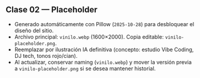 ## Clase 02 — Placeholder

- Generado automáticamente con Pillow (`2025-10-28`) para desbloquear el diseño del sitio.
- Archivo principal: `vinilo.webp` (1600×2000). Copia editable: `vinilo-placeholder.png`.
- Reemplazar por ilustración IA definitiva (concepto: estudio Vibe Coding, DJ tech, tonos rojo/cian).
- Al actualizar, conservar naming (`vinilo.webp`) y mover la versión previa a `vinilo-placeholder.png` si se desea mantener historial.
